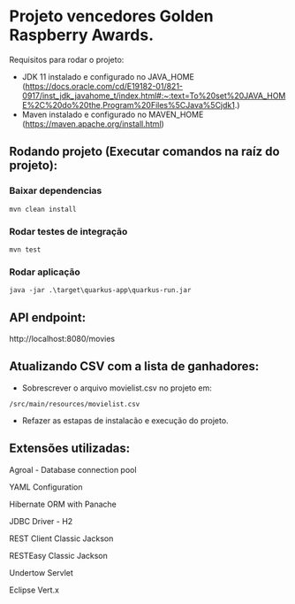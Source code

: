 # Projeto vencedores Golden Raspberry Awards.

Requisitos para rodar o projeto:
- JDK 11 instalado e configurado no JAVA_HOME (https://docs.oracle.com/cd/E19182-01/821-0917/inst_jdk_javahome_t/index.html#:~:text=To%20set%20JAVA_HOME%2C%20do%20the,Program%20Files%5CJava%5Cjdk1.)
- Maven instalado e configurado no MAVEN_HOME (https://maven.apache.org/install.html)

## Rodando projeto (Executar comandos na raíz do projeto):
### Baixar dependencias 

`mvn clean install`

### Rodar testes de integração

`mvn test`

### Rodar aplicação

`java -jar .\target\quarkus-app\quarkus-run.jar`


## API endpoint:

http://localhost:8080/movies

## Atualizando CSV com a lista de ganhadores:

- Sobrescrever o arquivo movielist.csv no projeto em:

`/src/main/resources/movielist.csv`

- Refazer as estapas de instalacão e execução do projeto.


## Extensões utilizadas:

Agroal - Database connection pool

YAML Configuration

Hibernate ORM with Panache

JDBC Driver - H2

REST Client Classic Jackson

RESTEasy Classic Jackson

Undertow Servlet

Eclipse Vert.x
